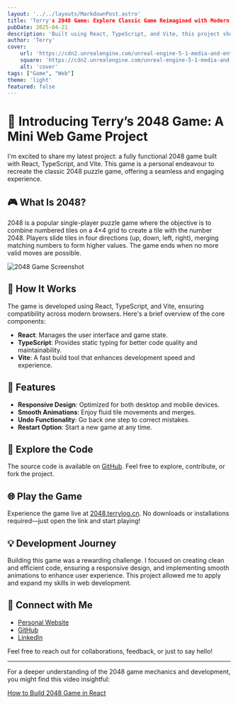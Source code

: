 ```yaml
---
layout: '../../layouts/MarkdownPost.astro'
title: 'Terry's 2048 Game: Explore Classic Game Reimagined with Modern Web Technologies'
pubDate: 2025-04-21
description: 'Built using React, TypeScript, and Vite, this project showcases clean code, responsive design, and smooth animations.'
author: 'Terry'
cover:
    url: 'https://cdn2.unrealengine.com/unreal-engine-5-1-media-and-entertainment-header-1920x1080-d314b1b23459.jpg?resize=1&w=1920'
    square: 'https://cdn2.unrealengine.com/unreal-engine-5-1-media-and-entertainment-header-1920x1080-d314b1b23459.jpg?resize=1&w=1920'
    alt: 'cover'
tags: ["Game", "Web"]
theme: 'light'
featured: false
---
```

# 🧠 Introducing Terry’s 2048 Game: A Mini Web Game Project

I'm excited to share my latest project: a fully functional 2048 game built with React, TypeScript, and Vite. This game is a personal endeavour to recreate the classic 2048 puzzle game, offering a seamless and engaging experience.

## 🎮 What Is 2048?

2048 is a popular single-player puzzle game where the objective is to combine numbered tiles on a 4×4 grid to create a tile with the number 2048. Players slide tiles in four directions (up, down, left, right), merging matching numbers to form higher values. The game ends when no more valid moves are possible.

![2048 Game Screenshot](https://2048.terrylog.cn/images/screenshot.png)

## 🔧 How It Works

The game is developed using React, TypeScript, and Vite, ensuring compatibility across modern browsers. Here's a brief overview of the core components:

- **React**: Manages the user interface and game state.
- **TypeScript**: Provides static typing for better code quality and maintainability.
- **Vite**: A fast build tool that enhances development speed and experience.

## 🚀 Features

- **Responsive Design**: Optimized for both desktop and mobile devices.
- **Smooth Animations**: Enjoy fluid tile movements and merges.
- **Undo Functionality**: Go back one step to correct mistakes.
- **Restart Option**: Start a new game at any time.

## 📂 Explore the Code

The source code is available on [GitHub](https://github.com/Terryyyds/terrys-2048-game). Feel free to explore, contribute, or fork the project.

## 🌐 Play the Game

Experience the game live at [2048.terrylog.cn](https://2048.terrylog.cn). No downloads or installations required—just open the link and start playing!

## 💡 Development Journey

Building this game was a rewarding challenge. I focused on creating clean and efficient code, ensuring a responsive design, and implementing smooth animations to enhance user experience. This project allowed me to apply and expand my skills in web development.

## 🔗 Connect with Me

- [Personal Website](https://terrylog.cn)
- [GitHub](https://github.com/Terryyyds)
- [LinkedIn](https://www.linkedin.com/in/terryyyds)

Feel free to reach out for collaborations, feedback, or just to say hello!

---

For a deeper understanding of the 2048 game mechanics and development, you might find this video insightful:

[How to Build 2048 Game in React](https://www.youtube.com/watch?v=vI0QArPnkUc)
